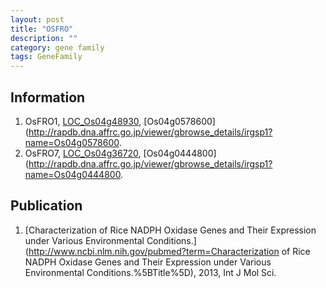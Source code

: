 ```yaml
---
layout: post
title: "OSFRO"
description: ""
category: gene family
tags: GeneFamily
---
```


## Information
1. OsFRO1, [LOC_Os04g48930](http://rice.plantbiology.msu.edu/cgi-bin/ORF_infopage.cgi?orf=LOC_Os04g48930), [Os04g0578600](http://rapdb.dna.affrc.go.jp/viewer/gbrowse_details/irgsp1?name=Os04g0578600.
2. OsFRO7, [LOC_Os04g36720](http://rice.plantbiology.msu.edu/cgi-bin/ORF_infopage.cgi?orf=LOC_Os04g36720), [Os04g0444800](http://rapdb.dna.affrc.go.jp/viewer/gbrowse_details/irgsp1?name=Os04g0444800.

## Publication
1. [Characterization of Rice NADPH Oxidase Genes and Their Expression under Various Environmental Conditions.](http://www.ncbi.nlm.nih.gov/pubmed?term=Characterization of Rice NADPH Oxidase Genes and Their Expression under Various Environmental Conditions.%5BTitle%5D), 2013, Int J Mol Sci.


